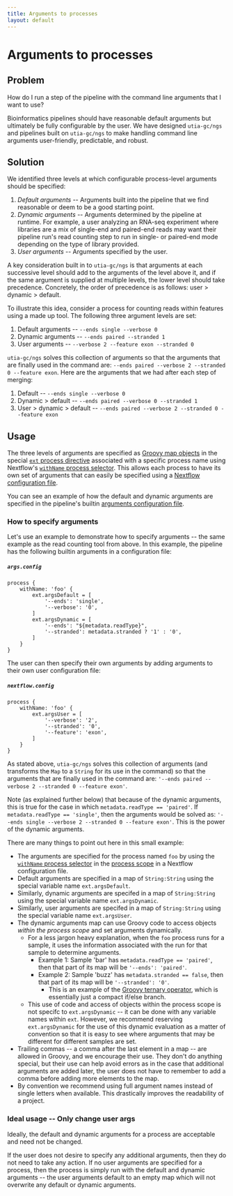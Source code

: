 ```yaml
---
title: Arguments to processes
layout: default
---
```


# Arguments to processes

## Problem

How do I run a step of the pipeline with the command line arguments that I want to use?

Bioinformatics pipelines should have reasonable default arguments but ultimately be fully configurable by the user.
We have designed `utia-gc/ngs` and pipelines built on `utia-gc/ngs` to make handling command line arguments user-friendly, predictable, and robust.

## Solution

We identified three levels at which configurable process-level arguments should be specified:

1. *Default arguments* -- Arguments built into the pipeline that we find reasonable or deem to be a good starting point.
2. *Dynamic arguments* -- Arguments determined by the pipeline at runtime. For example, a user analyzing an RNA-seq experiment where libraries are a mix of single-end and paired-end reads may want their pipeline run's read counting step to run in single- or paired-end mode depending on the type of library provided.
3. *User arguments* -- Arguments specified by the user.

A key consideration built in to `utia-gc/ngs` is that arguments at each successive level should add to the arguments of the level above it, and if the same argument is supplied at multiple levels, the lower level should take precedence.
Concretely, the order of precedence is as follows: user > dynamic > default.

To illustrate this idea, consider a process for counting reads within features using a made up tool.
The following three argument levels are set:

1. Default arguments -- `--ends single --verbose 0`
2. Dynamic arguments -- `--ends paired --stranded 1`
3. User arguments -- `--verbose 2 --feature exon --stranded 0`

`utia-gc/ngs` solves this collection of arguments so that the arguments that are finally used in the command are: `--ends paired --verbose 2 --stranded 0 --feature exon`.
Here are the arguments that we had after each step of merging:

1. Default -- `--ends single --verbose 0`
2. Dynamic > default -- `--ends paired --verbose 0 --stranded 1`
3. User > dynamic > default -- `--ends paired --verbose 2 --stranded 0 --feature exon`

## Usage

The three levels of arguments are specified as [Groovy map objects][nextflow_groovy_maps_docs] in the special [`ext` process directive][ext_process_directive_docs] associated with a specific process name using Nextflow's [`withName` process selector][withName_process_selector_docs].
This allows each process to have its own set of arguments that can easily be specified using a [Nextflow configuration file][nextflow_configuration_docs].

You can see an example of how the default and dynamic arguments are specified in the pipeline's builtin [arguments configuration file][args_config].

### How to specify arguments

Let's use an example to demonstrate how to specify arguments -- the same example as the read counting tool from above.
In this example, the pipeline has the following builtin arguments in a configuration file:

##### `args.config`

```nextflow
process {
    withName: 'foo' {
        ext.argsDefault = [
            '--ends': 'single',
            '--verbose': '0',
        ]
        ext.argsDynamic = [
            '--ends': "${metadata.readType}",
            '--stranded': metadata.stranded ? '1' : '0',
        ]
    }
}
```

The user can then specify their own arguments by adding arguments to their own user configuration file:

##### `nextflow.config`

```nextflow
process {
    withName: 'foo' {
        ext.argsUser = [
            '--verbose': '2',
            '--stranded': '0',
            '--feature': 'exon',
        ]
    }
}
```

As stated above, `utia-gc/ngs` solves this collection of arguments (and transforms the `Map` to a `String` for its use in the command) so that the arguments that are finally used in the command are: `'--ends paired --verbose 2 --stranded 0 --feature exon'`.

Note (as explained further below) that because of the dynamic arguments, this is true for the case in which `metadata.readType == 'paired'`.
If `metadata.readType == 'single'`, then the arguments would be solved as: `'--ends single --verbose 2 --stranded 0 --feature exon'`.
This is the power of the dynamic arguments.

There are many things to point out here in this small example:

* The arguments are specified for the process named `foo` by using the [`withName` process selector][withName_process_selector_docs] in the [process scope][process_scope_docs] in a Nextflow configuration file.
* Default arguments are specified in a map of `String:String` using the special variable name `ext.argsDefault`.
* Similarly, dynamic arguments are specifed in a map of `String:String` using the special variable name `ext.argsDynamic`.
* Similarly, user arguments are specifed in a map of `String:String` using the special variable name `ext.argsUser`.
* The dynamic arguments map can use Groovy code to access objects *within the process scope* and set arguments dynamically.
  * For a less jargon heavy explanation, when the `foo` process runs for a sample, it uses the information associated with the run for that sample to determine arguments.
    * Example 1: Sample 'bar' has `metadata.readType == 'paired'`, then that part of its map will be `'--ends': 'paired'`.
    * Example 2: Sample 'buzz' has `metadata.stranded == false`, then that part of its map will be `'--stranded': '0'`.
      * This is an example of the [Groovy ternary operator][groovy_ternary_docs], which is essentially just a compact if/else branch.
  * This use of code and access of objects within the process scope is not specifc to `ext.argsDynamic` -- it can be done with any variable names within `ext`. However, we recommend reserving `ext.argsDynamic` for the use of this dynamic evaluation as a matter of convention so that it is easy to see where arguments that may be different for different samples are set.
* Trailing commas -- a comma after the last element in a map -- are allowed in Groovy, and we encourage their use. They don't do anything special, but their use can help avoid errors as in the case that additional arguments are added later, the user does not have to remember to add a comma before adding more elements to the map.
* By convention we recommend using full argument names instead of single letters when available. This drastically improves the readability of a project.

### Ideal usage -- Only change user args

Ideally, the default and dynamic arguments for a process are acceptable and need not be changed.

If the user does not desire to specify any additional arguments, then they do not need to take any action.
If no user arguments are specified for a process, then the process is simply run with the default and dynamic arguments -- the user arguments default to an empty map which will not overwrite any default or dynamic arguments.

[nextflow_groovy_maps_docs]: https://www.nextflow.io/docs/latest/script.html#maps
[ext_process_directive_docs]: https://www.nextflow.io/docs/latest/process.html#ext
[withName_process_selector_docs]: https://www.nextflow.io/docs/latest/config.html#process-selectors
[nextflow_configuration_docs]: https://www.nextflow.io/docs/latest/config.html
[args_config]: https://github.com/utia-gc/ngs/blob/main/conf/args.config
[process_scope_docs]: https://www.nextflow.io/docs/latest/config.html#scope-process
[groovy_ternary_docs]: https://groovy-lang.org/operators.html#_ternary_operator
